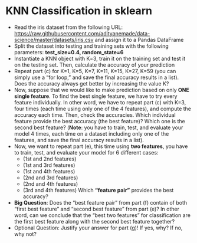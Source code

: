# KNN Classification in sklearn

- Read the iris dataset from the following URL:
https://raw.githubusercontent.com/adityanemade/data-science/master/datasets/iris.csv
and assign it to a Pandas DataFrame
- Split the dataset into testing and training sets with the following parameters:
**test_size=0.4, random_state=6**
- Instantiate a KNN object with K=3, train it on the training set and test it on the testing set.
Then, calculate the accuracy of your prediction
- Repeat part (c) for K=1, K=5, K=7, K=11, K=15, K=27, K=59 (you can simply use a “for loop,”
and save the final accuracy results in a list). Does the accuracy always get better by
increasing the value K?
- Now, suppose that we would like to make prediction based on only **ONE single feature**.
To find the best single feature, we have to try every feature individually. In other word,
we have to repeat part (c) with K=3, four times (each time using only one of the 4
features), and compute the accuracy each time. Then, check the accuracies.
Which individual feature provide the best accuracy (the best feature)? Which one is the
second best feature? (**Note**: you have to train, test, and evaluate your model 4 times,
each time on a dataset including only one of the features, and save the final accuracy
results in a list).
- Now, we want to repeat part (e), this time using **two features**, you have to train, test, and evaluate your model for 6 different cases:
  - (1st and 2nd features)
  - (1st and 3rd features)
  - (1st and 4th features)
  - (2nd and 3rd features)
  - (2nd and 4th features)
  - (3rd and 4th features)
Which **“feature pair”** provides the best accuracy?
- **Big Question**: Does the “best feature pair” from part (f) contain of both “first best feature”
and “second best feature” from part (e)? In other word, can we conclude that the “best
two features” for classification are the first best feature along with the second best feature
together?
- Optional Question: Justify your answer for part (g)! If yes, why? If no, why not?
